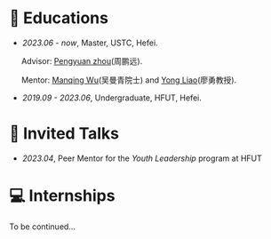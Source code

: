 # 📖 Educations
- *2023.06 - now*, Master, USTC, Hefei.

    Advisor: [Pengyuan zhou](https://pengyuan-zhou.github.io)(周鹏远).

    Mentor: [Manqing Wu](https://dspace.ustc.edu.cn/?p=1227)(吴曼青院士) and [Yong Liao](https://dspace.ustc.edu.cn/?p=1057)(廖勇教授).

- *2019.09 - 2023.06*, Undergraduate, HFUT, Hefei.

# 💬 Invited Talks
- *2023.04*, Peer Mentor for the *Youth Leadership* program at HFUT

# 💻 Internships
To be continued…
